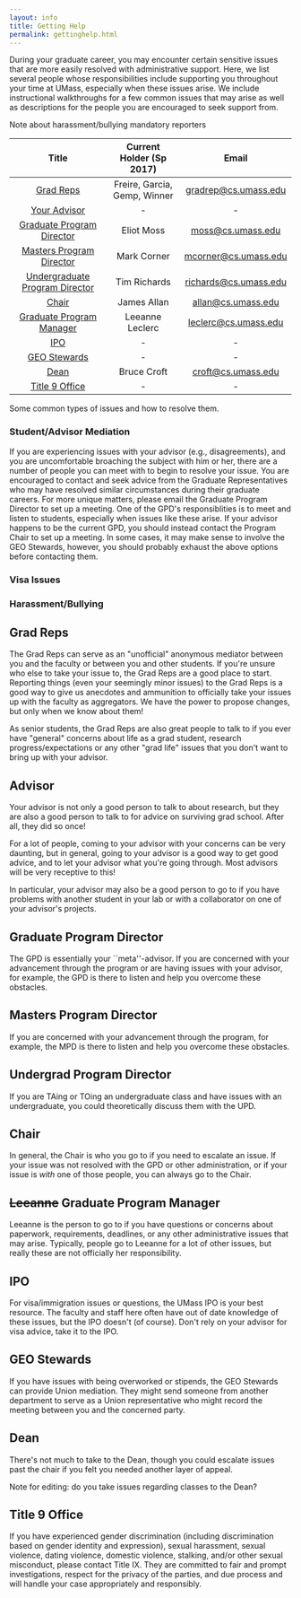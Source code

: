 ```yaml
---
layout: info
title: Getting Help
permalink: gettinghelp.html
---
```


During your graduate career, you may encounter certain sensitive issues that are more easily resolved with administrative support.  Here, we list several people whose responsibilities include supporting you throughout your time at UMass, especially when these issues arise.  We include instructional walkthroughs for a few common issues that may arise as well as descriptions for the people you are encouraged to seek support from.

<!--break-->

Note about harassment/bullying mandatory reporters

| Title | Current Holder (Sp 2017) | Email |
| :-----------: | :--------------: | :----------------: |
| [Grad Reps](#grad-reps) | Freire, Garcia, Gemp, Winner | [gradrep@cs.umass.edu](<mailto:gradrep@cs.umass.edu>) |
| [Your Advisor](#advisor) | - | - |
| [Graduate Program Director](#graduate-program-director) | Eliot Moss | [moss@cs.umass.edu](<mailto:moss@cs.umass.edu>) |
| [Masters Program Director](#masters-program-director) | Mark Corner | [mcorner@cs.umass.edu](<mailto:mcorner@cs.umass.edu>) |
| [Undergraduate Program Director](#undergraduate-program-director) | Tim Richards | [richards@cs.umass.edu](<mailto:richards@cs.umass.edu>) |
| [Chair](#chair) | James Allan | [allan@cs.umass.edu](<mailto:allan@cs.umass.edu>) |
| [Graduate Program Manager](#leeanne-graduate-program-manager) | Leeanne Leclerc | [leclerc@cs.umass.edu](<mailto:leclerc@cs.umass.edu>) |
| [IPO](#ipo) | - | - |
| [GEO Stewards](#geo-stewards) | - | - |
| [Dean](#dean) | Bruce Croft | [croft@cs.umass.edu](<mailto:croft@cs.umass.edu>) |
| [Title 9 Office](#title-9-office) | - | - |

Some common types of issues and how to resolve them.

### Student/Advisor Mediation

If you are experiencing issues with your advisor (e.g., disagreements), and you are uncomfortable broaching the subject with him or her, there are a number of people you can meet with to begin to resolve your issue.  You are encouraged to contact and seek advice from the Graduate Representatives who may have resolved similar circumstances during their graduate careers.  For more unique matters, please email the Graduate Program Director to set up a meeting.  One of the GPD's responsiblities is to meet and listen to students, especially when issues like these arise.  If your advisor happens to be the current GPD, you should instead contact the Program Chair to set up a meeting.  In some cases, it may make sense to involve the GEO Stewards, however, you should probably exhaust the above options before contacting them.

### Visa Issues

### Harassment/Bullying

## Grad Reps

The Grad Reps can serve as an "unofficial" anonymous mediator between you and the faculty or between you and other students. If you're unsure who else to take your issue to, the Grad Reps are a good place to start. Reporting things (even your seemingly minor issues) to the Grad Reps is a good way to give us anecdotes and ammunition to officially take your issues up with the faculty as aggregators. We have the power to propose changes, but only when we know about them!

As senior students, the Grad Reps are also great people to talk to if you ever have "general" concerns about life as a grad student, research progress/expectations or any other "grad life" issues that you don't want to bring up with your advisor.

## Advisor

Your advisor is not only a good person to talk to about research, but they are also a good person to talk to for advice on surviving grad school. After all, they did so once!

For a lot of people, coming to your advisor with your concerns can be very daunting, but in general, going to your advisor is a good way to get good advice, and to let your advisor what you're going through. Most advisors will be very receptive to this!

In particular, your advisor may also be a good person to go to if you have problems with another student in your lab or with a collaborator on one of your advisor's projects.

## Graduate Program Director

The GPD is essentially your ``meta''-advisor. If you are concerned with your advancement through the program or are having issues with your advisor, for example, the GPD is there to listen and help you overcome these obstacles.

## Masters Program Director

If you are concerned with your advancement through the program, for example, the MPD is there to listen and help you overcome these obstacles.

## Undergrad Program Director

If you are TAing or TOing an undergraduate class and have issues with an undergraduate, you could theoretically discuss them with the UPD.

## Chair

In general, the Chair is who you go to if you need to escalate an issue. If your issue was not resolved with the GPD or other administration, or if your issue is *with* one of those people, you can always go to the Chair.

## ~~Leeanne~~ Graduate Program Manager

Leeanne is the person to go to if you have questions or concerns about paperwork, requirements, deadlines, or any other administrative issues that may arise. Typically, people go to Leeanne for a lot of other issues, but really these are not officially her responsibility.

## IPO

For visa/immigration issues or questions, the UMass IPO is your best resource. The faculty and staff here often have out of date knowledge of these issues, but the IPO doesn't (of course). Don't rely on your advisor for visa advice, take it to the IPO.

## GEO Stewards

If you have issues with being overworked or stipends, the GEO Stewards can provide Union mediation.  They might send someone from another department to serve as a Union representative who might record the meeting between you and the concerned party.

## Dean

There's not much to take to the Dean, though you could escalate issues past the chair if you felt you needed another layer of appeal.

Note for editing: do you take issues regarding classes to the Dean?

## Title 9 Office

If you have experienced gender discrimination (including discrimination based on gender identity and expression), sexual harassment, sexual violence, dating violence, domestic violence, stalking, and/or other sexual misconduct, please contact Title IX. They are committed to fair and prompt investigations, respect for the privacy of the parties, and due process and will handle your case appropriately and responsibly.